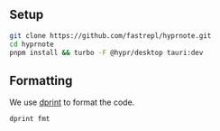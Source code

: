 ## Setup

```bash
git clone https://github.com/fastrepl/hyprnote.git
cd hyprnote
pnpm install && turbo -F @hypr/desktop tauri:dev
```

## Formatting

We use [dprint](https://dprint.dev/) to format the code.

```bash
dprint fmt
```
